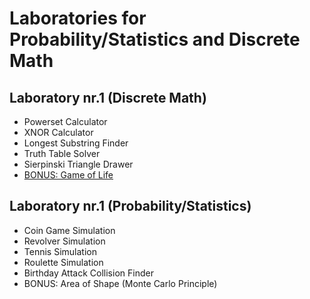 # Laboratories for Probability/Statistics and Discrete Math

## Laboratory nr.1 (Discrete Math)
  - Powerset Calculator
  - XNOR Calculator
  - Longest Substring Finder
  - Truth Table Solver
  - Sierpinski Triangle Drawer
  - [BONUS: Game of Life](https://github.com/lemoentjiez/Labs/blob/main/LabMD_1/game_of_life.py)
  
  
## Laboratory nr.1 (Probability/Statistics)
  - Coin Game Simulation
  - Revolver Simulation
  - Tennis Simulation
  - Roulette Simulation
  - Birthday Attack Collision Finder
  - BONUS: Area of Shape (Monte Carlo Principle)
